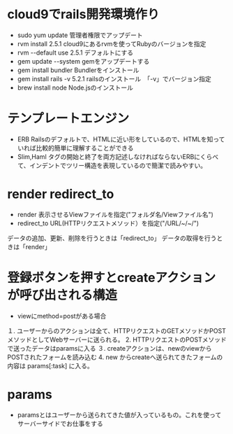  # cloud9でrails開発環境作り
 - sudo yum update 管理者権限でアップデート
 - rvm install 2.5.1 cloud9にあるrvmを使ってRubyのバージョンを指定
 - rvm --default use 2.5.1 デフォルトにする
 - gem update --system gemをアップデートする
 - gem install bundler Bundlerをインストール
 - gem install rails -v 5.2.1 railsのインストール　「-v」でバージョン指定
 - brew install node Node.jsのインストール

# テンプレートエンジン
- ERB Railsのデフォルトで、HTMLに近い形をしているので、HTMLを知っていれば比較的簡単に理解することができる
- Slim,Haml タグの開始と終了を両方記述しなければならないERBにくらべて、インデントでツリー構造を表現しているので簡潔で読みやすい。

# render redirect_to
- render 表示させるViewファイルを指定("フォルダ名/Viewファイル名")
- redirect_to URL(HTTPリクエストメソッド）を指定("/URL/~/~/")

データの追加、更新、削除を行うときは「redirect_to」
データの取得を行うときは「render」

# 登録ボタンを押すとcreateアクションが呼び出される構造
-  viewにmethod=postがある場合

１. ユーザーからのアクションは全て、HTTPリクエストのGETメソッドかPOSTメソッドとしてWebサーバーに送られる。
2. HTTPリクエストのPOSTメソッドで送ったデータはparamsに入る
３. createアクションは、newのviewからPOSTされたフォームを読み込む
4. new からcreateへ送られてきたフォームの内容は params[:task] に入る。

# params
- paramsとはユーザーから送られてきた値が入っているもの。これを使ってサーバーサイドでお仕事をする
